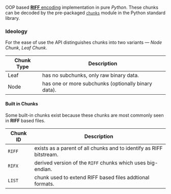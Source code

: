 OOP based [**RIFF** encoding][1] implementation in pure *Python*. These chunks can be decoded by the pre-packaged [`chunks`][2] module in
the Python standard library.

### Ideology
For the ease of use the API distinguishes chunks into two variants — *Node Chunk*, *Leaf Chunk*.

| Chunk Type |                     Description                     |
|------------|-----------------------------------------------------|
|    Leaf    |       has no subchunks, only raw binary data.       |
|    Node    | has one or more subchunks (optionally binary data). |

#### Built in Chunks
Some built-in chunks exist because these chunks are most commonly seen in **RIFF** based files.

| Chunk ID | Description |
|----------|-------------|
| `RIFF`   | exists as a parent of all chunks and to identify as RIFF bitstream. |
| `RIFX`   | derived version of the `RIFF` chunks which uses big-endian. |
| `LIST`   | chunk used to extend RIFF based files addtional formats. |

[1]: https://en.wikipedia.org/wiki/Resource_Interchange_File_Format
[2]: https://docs.python.org/3/library/chunk.html
